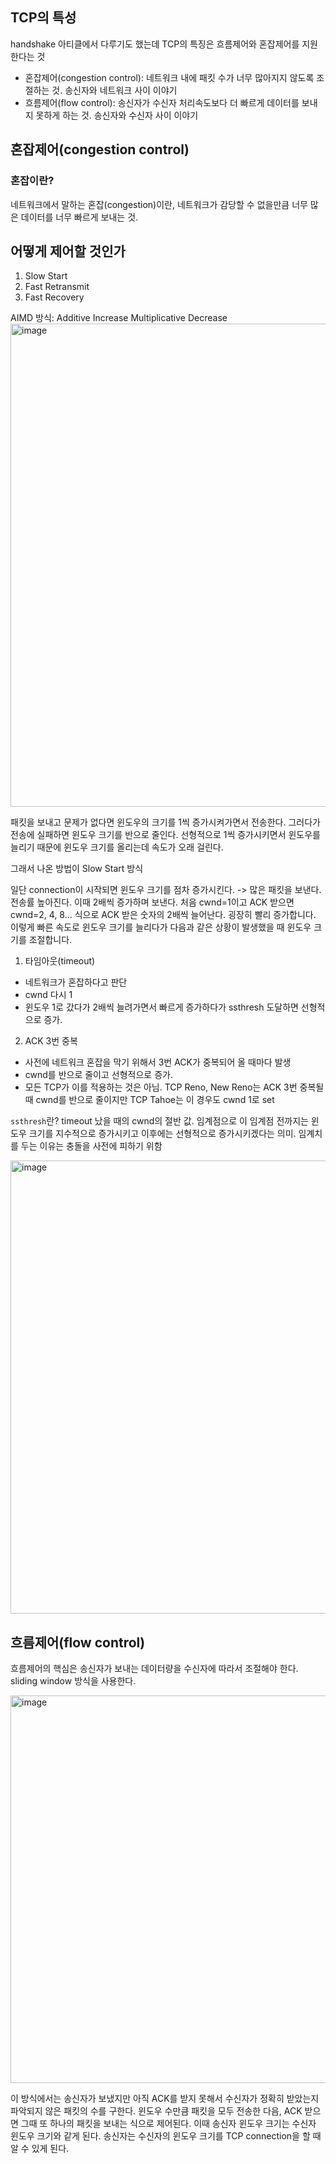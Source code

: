 ## TCP의 특성

handshake 아티클에서 다루기도 했는데 TCP의 특징은 흐름제어와 혼잡제어를 지원한다는 것
- 혼잡제어(congestion control): 네트워크 내에 패킷 수가 너무 많아지지 않도록 조절하는 것. 송신자와 네트워크 사이 이야기
- 흐름제어(flow control): 송신자가 수신자 처리속도보다 더 빠르게 데이터를 보내지 못하게 하는 것. 송신자와 수신자 사이 이야기

## 혼잡제어(congestion control)

### 혼잡이란?

네트워크에서 말하는 혼잡(congestion)이란, 네트워크가 감당할 수 없을만큼 너무 많은 데이터를 너무 빠르게 보내는 것.

## 어떻게 제어할 것인가
1. Slow Start
2. Fast Retransmit
3. Fast Recovery

AIMD 방식: Additive Increase Multiplicative Decrease
<img width="773" alt="image" src="https://github.com/do-sopt-cs-study/CS-seungyeon/assets/49530253/d1ceeebb-a96f-4f5c-b4c2-8a1eeee4b35e">

패킷을 보내고 문제가 없다면 윈도우의 크기를 1씩 증가시켜가면서 전송한다. 그러다가 전송에 실패하면 윈도우 크기를 반으로 줄인다.
선형적으로 1씩 증가시키면서 윈도우를 늘리기 때문에 윈도우 크기를 올리는데 속도가 오래 걸린다.

그래서 나온 방법이 Slow Start 방식

일단 connection이 시작되면 윈도우 크기를 점차 증가시킨다. -> 많은 패킷을 보낸다. 전송률 높아진다. 이때 2배씩 증가하며 보낸다.
처음 cwnd=1이고 ACK 받으면 cwnd=2, 4, 8... 식으로 ACK 받은 숫자의 2배씩 늘어난다. 굉장히 빨리 증가합니다.
이렇게 빠른 속도로 윈도우 크기를 늘리다가 다음과 같은 상황이 발생했을 때 윈도우 크기를 조절합니다.

1. 타임아웃(timeout)
  - 네트워크가 혼잡하다고 판단
  - cwnd 다시 1
  - 윈도우 1로 갔다가 2배씩 늘려가면서 빠르게 증가하다가 ssthresh 도달하면 선형적으로 증가.

2. ACK 3번 중복
  - 사전에 네트워크 혼잡을 막기 위해서 3번 ACK가 중복되어 올 때마다 발생
  - cwnd를 반으로 줄이고 선형적으로 증가.
  - 모든 TCP가 이를 적용하는 것은 아님. TCP Reno, New Reno는 ACK 3번 중복될 때 cwnd를 반으로 줄이지만 TCP Tahoe는 이 경우도 cwnd 1로 set

`ssthresh`란? timeout 났을 때의 cwnd의 절반 값. 임계점으로 이 임계점 전까지는 윈도우 크기를 지수적으로 증가시키고 이후에는 선형적으로 증가시키겠다는 의미. 임계치를 두는 이유는 충돌을 사전에 피하기 위함

<img width="725" alt="image" src="https://github.com/do-sopt-cs-study/CS-seungyeon/assets/49530253/dc018882-9150-48b5-8c7b-e4a0811d25a2">

## 흐름제어(flow control)
흐름제어의 핵심은 송신자가 보내는 데이터량을 수신자에 따라서 조절해야 한다. sliding window 방식을 사용한다.

<img width="620" alt="image" src="https://github.com/do-sopt-cs-study/CS-seungyeon/assets/49530253/a34efedf-6365-44ba-aaa5-94b2dbb78f15">

이 방식에서는 송신자가 보냈지만 아직 ACK를 받지 못해서 수신자가 정확히 받았는지 파악되지 않은 패킷의 수를 구한다.
윈도우 수만큼 패킷을 모두 전송한 다음, ACK 받으면 그때 또 하나의 패킷을 보내는 식으로 제어된다.
이때 송신자 윈도우 크기는 수신자 윈도우 크기와 같게 된다. 송신자는 수신자의 윈도우 크기를 TCP connection을 할 때 알 수 있게 된다.




